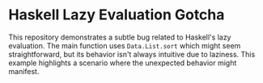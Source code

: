 # Haskell Lazy Evaluation Gotcha

This repository demonstrates a subtle bug related to Haskell's lazy evaluation. The main function uses `Data.List.sort` which might seem straightforward, but its behavior isn't always intuitive due to laziness.  This example highlights a scenario where the unexpected behavior might manifest.